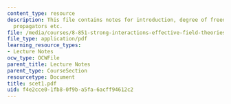 ```yaml
---
content_type: resource
description: This file contains notes for introduction, degree of freedom, scales,
  propagators etc.
file: /media/courses/8-851-strong-interactions-effective-field-theories-of-qcd-spring-2006/f4e2cce01fb80f9ba5fa6acff94612c2_scet1.pdf
file_type: application/pdf
learning_resource_types:
- Lecture Notes
ocw_type: OCWFile
parent_title: Lecture Notes
parent_type: CourseSection
resourcetype: Document
title: scet1.pdf
uid: f4e2cce0-1fb8-0f9b-a5fa-6acff94612c2
---
```

